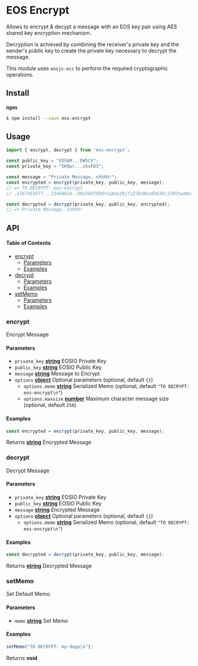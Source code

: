 # EOS Encrypt

Allows to encrypt & decypt a message with an EOS key pair using AES shared key encryption mechanism.

Decryption is achieved by combining the receiver's private key and the sender's public key to create the private key necessary to decrypt the message.

This module uses `eosjs-ecc` to perform the required cryptographic operations.

## Install

**npm**

```bash
$ npm install --save eos-encrypt
```

## Usage

```js
import { encrypt, decrypt } from 'eos-encrypt';

const public_key = "EOS6M...DW5CV";
const private_key = "5KQwr...zkvFD3";

const message = "Private Message, shhhh!";
const encrypted = encrypt(private_key, public_key, message);
// => TO DECRYPT: eos-encrypt
// .1167451677...23460624..862584768Q+h1AeLQbjfzZJD1Nsx6kk3U/jSNStwoWstz9uNCadw=

const decrypted = decrypt(private_key, public_key, encrypted);
// => Private Message, shhhh!
```

## API

<!-- Generated by documentation.js. Update this documentation by updating the source code. -->

#### Table of Contents

-   [encrypt](#encrypt)
    -   [Parameters](#parameters)
    -   [Examples](#examples)
-   [decrypt](#decrypt)
    -   [Parameters](#parameters-1)
    -   [Examples](#examples-1)
-   [setMemo](#setmemo)
    -   [Parameters](#parameters-2)
    -   [Examples](#examples-2)

### encrypt

Encrypt Message

#### Parameters

-   `private_key` **[string](https://developer.mozilla.org/docs/Web/JavaScript/Reference/Global_Objects/String)** EOSIO Private Key
-   `public_key` **[string](https://developer.mozilla.org/docs/Web/JavaScript/Reference/Global_Objects/String)** EOSIO Public Key
-   `message` **[string](https://developer.mozilla.org/docs/Web/JavaScript/Reference/Global_Objects/String)** Message to Encrypt
-   `options` **[object](https://developer.mozilla.org/docs/Web/JavaScript/Reference/Global_Objects/Object)** Optional parameters (optional, default `{}`)
    -   `options.memo` **[string](https://developer.mozilla.org/docs/Web/JavaScript/Reference/Global_Objects/String)** Serialized Memo (optional, default `"TO DECRYPT: eos-encrypt\n"`)
    -   `options.maxsize` **[number](https://developer.mozilla.org/docs/Web/JavaScript/Reference/Global_Objects/Number)** Maximum character message size (optional, default `256`)

#### Examples

```javascript
const encrypted = encrypt(private_key, public_key, message);
```

Returns **[string](https://developer.mozilla.org/docs/Web/JavaScript/Reference/Global_Objects/String)** Encrypted Message

### decrypt

Decrypt Message

#### Parameters

-   `private_key` **[string](https://developer.mozilla.org/docs/Web/JavaScript/Reference/Global_Objects/String)** EOSIO Private Key
-   `public_key` **[string](https://developer.mozilla.org/docs/Web/JavaScript/Reference/Global_Objects/String)** EOSIO Public Key
-   `message` **[string](https://developer.mozilla.org/docs/Web/JavaScript/Reference/Global_Objects/String)** Encrypted Message
-   `options` **[object](https://developer.mozilla.org/docs/Web/JavaScript/Reference/Global_Objects/Object)** Optional parameters (optional, default `{}`)
    -   `options.memo` **[string](https://developer.mozilla.org/docs/Web/JavaScript/Reference/Global_Objects/String)** Serialized Memo (optional, default `"TO DECRYPT: eos-encrypt\n"`)

#### Examples

```javascript
const decrypted = decrypt(private_key, public_key, message);
```

Returns **[string](https://developer.mozilla.org/docs/Web/JavaScript/Reference/Global_Objects/String)** Decrypted Message

### setMemo

Set Default Memo

#### Parameters

-   `memo` **[string](https://developer.mozilla.org/docs/Web/JavaScript/Reference/Global_Objects/String)** Set Memo

#### Examples

```javascript
setMemo("TO DECRYPT: my-dapp\n");
```

Returns **void** 
